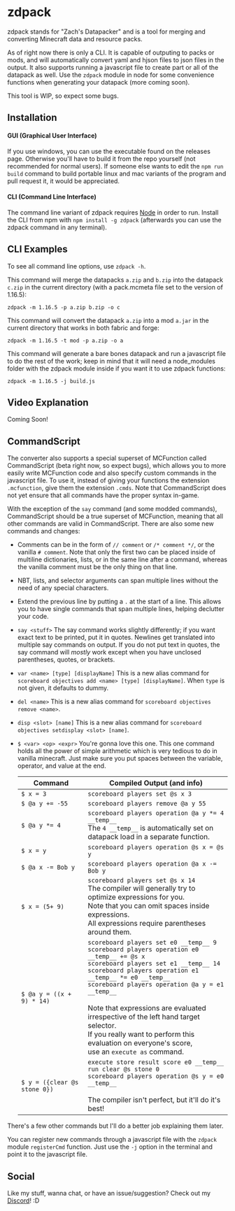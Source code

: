# zdpack

zdpack stands for "Zach's Datapacker" and is a tool for merging and converting Minecraft data and resource packs.

As of right now there is only a CLI. It is capable of outputing to packs or mods, and will automatically convert yaml and hjson files to json files in the output. It also supports running a javascript file to create part or all of the datapack as well. Use the `zdpack` module in node for some convenience functions when generating your datapack (more coming soon).

This tool is WIP, so expect some bugs.

## Installation

#### GUI (Graphical User Interface)
If you use windows, you can use the executable found on the releases page. Otherwise you'll have to build it from the repo yourself (not recommended for normal users). If someone else wants to edit the `npm run build` command to build portable linux and mac variants of the program and pull request it, it would be appreciated.
#### CLI (Command Line Interface)
The command line variant of zdpack requires [Node](https://nodejs.org/en/) in order to run. Install the CLI from npm with `npm install -g zdpack` (afterwards you can use the zdpack command in any terminal).

## CLI Examples

To see all command line options, use `zdpack -h`.

This command will merge the datapacks `a.zip` and `b.zip` into the datapack `c.zip` in the current directory (with a pack.mcmeta file set to the version of 1.16.5):

`zdpack -m 1.16.5 -p a.zip b.zip -o c`

This command will convert the datapack `a.zip` into a mod `a.jar` in the current directory that works in both fabric and forge:

`zdpack -m 1.16.5 -t mod -p a.zip -o a`

This command will generate a bare bones datapack and run a javascript file to do the rest of the work; keep in mind that it will need a node_modules folder with the zdpack module inside if you want it to use zdpack functions:

`zdpack -m 1.16.5 -j build.js`

## Video Explanation

Coming Soon!

## CommandScript

The converter also supports a special superset of MCFunction called CommandScript (beta right now, so expect bugs), which allows you to more easily write MCFunction code and also specify custom commands in the javascript file. To use it, instead of giving your functions the extension `.mcfunction`, give them the extension `.cmds`. Note that CommandScript does not yet ensure that all commands have the proper syntax in-game.

With the exception of the `say` command (and some modded commands), CommandScript should be a true superset of MCFunction, meaning that all other commands are valid in CommandScript. There are also some new commands and changes:

- Comments can be in the form of `// comment` or `/* comment */`, or the vanilla `# comment`. Note that only the first two can be placed inside of multiline dictionaries, lists, or in the same line after a command, whereas the vanilla comment must be the only thing on that line.

- NBT, lists, and selector arguments can span multiple lines without the need of any special characters.

- Extend the previous line by putting a `.` at the start of a line. This allows you to have single commands that span multiple lines, helping declutter your code.

- `say <stuff>`
  The say command works slightly differently; if you want exact text to be printed, put it in quotes. Newlines get translated into multiple say commands on output. If you do not put text in quotes, the say command will _mostly_ work except when you have unclosed parentheses, quotes, or brackets.

- `var <name> [type] [displayName]`
  This is a new alias command for `scoreboard objectives add <name> [type] [displayName]`. When `type` is not given, it defaults to dummy.

- `del <name>`
  This is a new alias command for `scoreboard objectives remove <name>`.
  
- `disp <slot> [name]`
  This is a new alias command for `scoreboard objectives setdisplay <slot> [name]`.

- `$ <var> <op> <expr>`
  You're gonna love this one. This one command holds all the power of simple arithmetic which is very tedious to do in vanilla minecraft. Just make sure you put spaces between the variable, operator, and value at the end.

  | Command                      | Compiled Output (and info)                                   |
  | ---------------------------- | ------------------------------------------------------------ |
  | `$ x = 3`                    | `scoreboard players set @s x 3`                              |
  | `$ @a y += -55`              | `scoreboard players remove @a y 55`                          |
  | `$ @a y *= 4`                | `scoreboard players operation @a y *= 4 __temp__`<br />The `4 __temp__` is automatically set on datapack load in a separate function. |
  | `$ x = y`                    | `scoreboard players operation @s x = @s y`                   |
  | `$ @a x -= Bob y`            | `scoreboard players operation @a x -= Bob y`                 |
  | `$ x = (5+ 9)`               | `scoreboard players set @s x 14`<br />The compiler will generally try to optimize expressions for you.<br />Note that you can omit spaces inside expressions.<br />All expressions require parentheses around them. |
  | `$ @a y = ((x + 9) * 14)`    | `scoreboard players set e0 __temp__ 9`<br/>`scoreboard players operation e0 __temp__ += @s x`<br/>`scoreboard players set e1 __temp__ 14`<br/>`scoreboard players operation e1 __temp__ *= e0 __temp__`<br/>`scoreboard players operation @a y = e1 __temp__`<br /><br />Note that expressions are evaluated irrespective of the left hand target selector.<br />If you really want to perform this evaluation on everyone's score,<br />use an `execute as` command. |
  | `$ y = ({clear @s stone 0})` | `execute store result score e0 __temp__ run clear @s stone 0`<br/>`scoreboard players operation @s y = e0 __temp__`<br /><br />The compiler isn't perfect, but it'll do it's best! |

There's a few other commands but I'll do a better job explaining them later.

You can register new commands through a javascript file with the `zdpack` module `registerCmd` function. Just use the `-j` option in the terminal and point it to the javascript file.

## Social

Like my stuff, wanna chat, or have an issue/suggestion? Check out my [Discord](https://discord.gg/pBFqEcXvW5)! :D